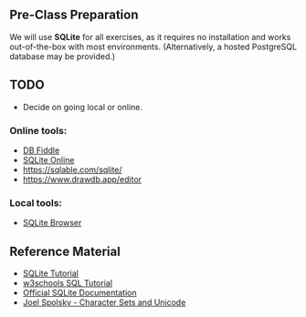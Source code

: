 ## Pre-Class Preparation

We will use **SQLite** for all exercises, as it requires no installation and works out-of-the-box with most environments. (Alternatively, a hosted PostgreSQL database may be provided.)

## TODO

- Decide on going local or online.

### Online tools:

- [DB Fiddle](https://www.db-fiddle.com/)
- [SQLite Online](https://sqliteonline.com/)
- https://sqlable.com/sqlite/
- https://www.drawdb.app/editor

### Local tools:

- [SQLite Browser](https://sqlitebrowser.org/)

## Reference Material

- [SQLite Tutorial](https://www.sqlitetutorial.net/)
- [w3schools SQL Tutorial](https://www.w3schools.com/sql/)
- [Official SQLite Documentation](https://sqlite.org/docs.html)
- [Joel Spolsky - Character Sets and Unicode](https://www.joelonsoftware.com/2003/10/08/the-absolute-minimum-every-software-developer-absolutely-positively-must-know-about-unicode-and-character-sets-no-excuses/)

